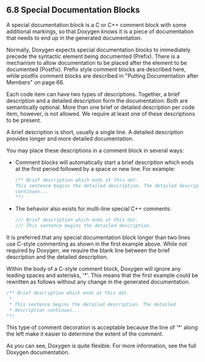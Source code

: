 <!--- @file
  6.8 Special Documentation Blocks

  Copyright (c) 2006-2017, Intel Corporation. All rights reserved.<BR>

  Redistribution and use in source (original document form) and 'compiled'
  forms (converted to PDF, epub, HTML and other formats) with or without
  modification, are permitted provided that the following conditions are met:

  1) Redistributions of source code (original document form) must retain the
     above copyright notice, this list of conditions and the following
     disclaimer as the first lines of this file unmodified.

  2) Redistributions in compiled form (transformed to other DTDs, converted to
     PDF, epub, HTML and other formats) must reproduce the above copyright
     notice, this list of conditions and the following disclaimer in the
     documentation and/or other materials provided with the distribution.

  THIS DOCUMENTATION IS PROVIDED BY TIANOCORE PROJECT "AS IS" AND ANY EXPRESS OR
  IMPLIED WARRANTIES, INCLUDING, BUT NOT LIMITED TO, THE IMPLIED WARRANTIES OF
  MERCHANTABILITY AND FITNESS FOR A PARTICULAR PURPOSE ARE DISCLAIMED. IN NO
  EVENT SHALL TIANOCORE PROJECT  BE LIABLE FOR ANY DIRECT, INDIRECT, INCIDENTAL,
  SPECIAL, EXEMPLARY, OR CONSEQUENTIAL DAMAGES (INCLUDING, BUT NOT LIMITED TO,
  PROCUREMENT OF SUBSTITUTE GOODS OR SERVICES; LOSS OF USE, DATA, OR PROFITS;
  OR BUSINESS INTERRUPTION) HOWEVER CAUSED AND ON ANY THEORY OF LIABILITY,
  WHETHER IN CONTRACT, STRICT LIABILITY, OR TORT (INCLUDING NEGLIGENCE OR
  OTHERWISE) ARISING IN ANY WAY OUT OF THE USE OF THIS DOCUMENTATION, EVEN IF
  ADVISED OF THE POSSIBILITY OF SUCH DAMAGE.

-->

## 6.8 Special Documentation Blocks

A special documentation block is a C or C++ comment block with some additional
markings, so that Doxygen knows it is a piece of documentation that needs to
end up in the generated documentation.

Normally, Doxygen expects special documentation blocks to immediately precede
the syntactic element being documented (Prefix). There is a mechanism to allow
documentation to be placed after the element to be documented (Postfix). Prefix
style comment blocks are described here, while postfix comment blocks are
described in "Putting Documentation after Members" on page 66.

Each code item can have two types of descriptions. Together, a brief
description and a detailed description form the documentation: Both are
semantically optional. More than one brief or detailed description per code
item, however, is not allowed. We require at least one of these descriptions to
be present.

A brief description is short, usually a single line. A detailed description
provides longer and more detailed documentation.

You may place these descriptions in a comment block in several ways:

* Comment blocks will automatically start a brief description which ends at the
  first period followed by a space or new line. For example:

  ```c
  /** Brief description which ends at this dot.
  This sentence begins the detailed description. The detailed description
  continues...
  **/
  ```

* The behavior also exists for multi-line special C++ comments:

  ```c
  /// Brief description which ends at this dot.
  /// This sentence begins the detailed description.
  ```

It is preferred that any special documentation block longer than two lines use
C-style commenting as shown in the first example above. While not required by
Doxygen, we require the blank line between the brief description and the
detailed description.

Within the body of a C-style comment block, Doxygen will ignore any leading
spaces and asterisks, '*'. This means that the first example could be rewritten
as follows without any change in the generated documentation.

```c
/** Brief description which ends at this dot.
 *
 * This sentence begins the detailed description. The detailed
 * description continues...
**/
```

This type of comment decoration is acceptable because the line of '*' along the
left make it easier to determine the extent of the comment.

As you can see, Doxygen is quite flexible. For more information, see the full
Doxygen documentation.
